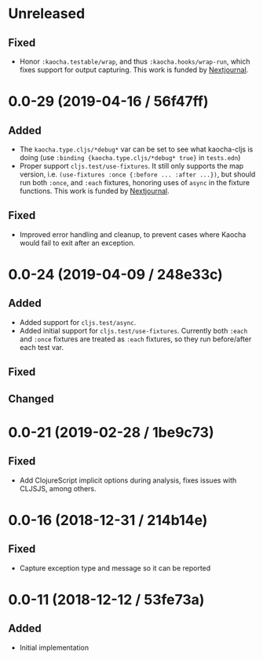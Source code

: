 # Unreleased

## Fixed

- Honor `:kaocha.testable/wrap`, and thus `:kaocha.hooks/wrap-run`, which fixes
  support for output capturing. This work is funded by
  [Nextjournal](https://nextjournal.com/).

# 0.0-29 (2019-04-16 / 56f47ff)

## Added

- The `kaocha.type.cljs/*debug*` var can be set to see what kaocha-cljs is doing
  (use `:binding {kaocha.type.cljs/*debug* true}` in `tests.edn`)
- Proper support `cljs.test/use-fixtures`. It still only supports the map
  version, i.e. `(use-fixtures :once {:before ... :after ...})`, but should run
  both `:once`, and `:each` fixtures, honoring uses of `async` in the fixture
  functions. This work is funded by [Nextjournal](https://nextjournal.com/).

## Fixed

- Improved error handling and cleanup, to prevent cases where Kaocha would fail
  to exit after an exception.

# 0.0-24 (2019-04-09 / 248e33c)

## Added

- Added support for `cljs.test/async`.
- Added initial support for `cljs.test/use-fixtures`. Currently both `:each` and `:once` fixtures are treated as `:each` fixtures, so they run before/after each test var.

## Fixed

## Changed

# 0.0-21 (2019-02-28 / 1be9c73)

## Fixed

- Add ClojureScript implicit options during analysis, fixes issues with CLJSJS,
  among others.

# 0.0-16 (2018-12-31 / 214b14e)

## Fixed

- Capture exception type and message so it can be reported

# 0.0-11 (2018-12-12 / 53fe73a)

## Added

- Initial implementation
